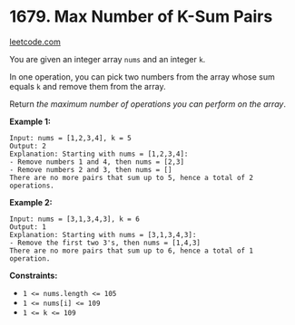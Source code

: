 # 1679. Max Number of K-Sum Pairs

[leetcode.com](https://leetcode.com/problems/max-number-of-k-sum-pairs/)

You are given an integer array `nums` and an integer `k`.

In one operation, you can pick two numbers from the array whose sum equals `k` and remove them from the array.

Return _the maximum number of operations you can perform on the array_.

**Example 1:**

```
Input: nums = [1,2,3,4], k = 5
Output: 2
Explanation: Starting with nums = [1,2,3,4]:
- Remove numbers 1 and 4, then nums = [2,3]
- Remove numbers 2 and 3, then nums = []
There are no more pairs that sum up to 5, hence a total of 2 operations.
```

**Example 2:**

```
Input: nums = [3,1,3,4,3], k = 6
Output: 1
Explanation: Starting with nums = [3,1,3,4,3]:
- Remove the first two 3's, then nums = [1,4,3]
There are no more pairs that sum up to 6, hence a total of 1 operation.
```

**Constraints:**

*   `1 <= nums.length <= 105`
*   `1 <= nums[i] <= 109`
*   `1 <= k <= 109`
